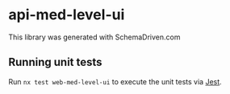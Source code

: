 
# api-med-level-ui

This library was generated with SchemaDriven.com

## Running unit tests

Run `nx test web-med-level-ui` to execute the unit tests via [Jest](https://jestjs.io).

